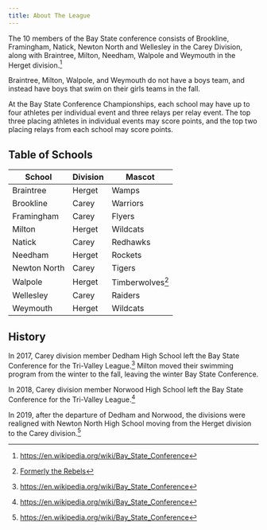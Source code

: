 ```yaml
---
title: About The League
---
```


The 10 members of the Bay State conference consists of Brookline, Framingham, Natick, Newton North and Wellesley in the Carey Division, along with Braintree, Milton, Needham, Walpole and Weymouth in the Herget division.[^1]

Braintree, Milton, Walpole, and Weymouth do not have a boys team, and instead have boys that swim on their girls teams in the fall.

At the Bay State Conference Championships, each school may have up to four athletes per individual event and three relays per relay event.
The top three placing athletes in individual events may score points, and the top two placing relays from each school may score points.

## Table of Schools

| School       | Division | Mascot           |
|--------------|----------|------------------|
| Braintree    | Herget   | Wamps            |
| Brookline    | Carey    | Warriors         |
| Framingham   | Carey    | Flyers           |
| Milton       | Herget   | Wildcats         |
| Natick       | Carey    | Redhawks         |
| Needham      | Herget   | Rockets          |
| Newton North | Carey    | Tigers           |
| Walpole      | Herget   | Timberwolves[^2] |
| Wellesley    | Carey    | Raiders          |
| Weymouth     | Herget   | Wildcats         |

## History

In 2017, Carey division member Dedham High School left the Bay State Conference for the Tri-Valley League.[^1]
Milton moved their swimming program from the winter to the fall, leaving the winter Bay State Conference.

In 2018, Carey division member Norwood High School left the Bay State Conference for the Tri-Valley League.[^1]

In 2019, after the departure of Dedham and Norwood, the divisions were realigned with Newton North High School moving from the Herget division to the Carey division.[^1]

[^1]: <https://en.wikipedia.org/wiki/Bay_State_Conference>
[^2]: [Formerly the Rebels](https://en.wikipedia.org/wiki/Walpole_High_School)

